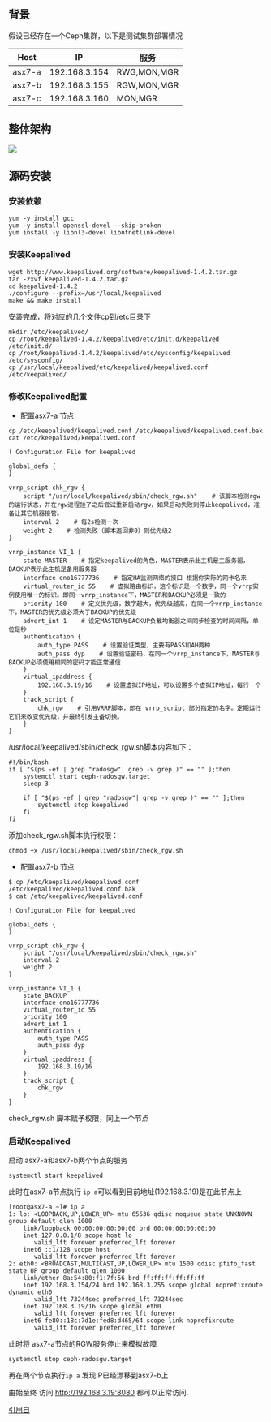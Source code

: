 ## 背景
假设已经存在一个Ceph集群，以下是测试集群部署情况

| Host   | IP            | 服务 |
| ------ | ------------- | ---- |
| asx7-a | 192.168.3.154 | RWG,MON,MGR |
| asx7-b | 192.168.3.155 | RGW,MON,MGR  |
| asx7-c       |192.168.3.160               |MON,MGR      |

## 整体架构

![](Pasted%20image%2020230818155322.png)

## 源码安装
### 安装依赖
```shell
yum -y install gcc
yum -y install openssl-devel --skip-broken
yum install -y libnl3-devel libnfnetlink-devel
```

### 安装Keepalived
```shell
wget http://www.keepalived.org/software/keepalived-1.4.2.tar.gz
tar -zxvf keepalived-1.4.2.tar.gz
cd keepalived-1.4.2
./configure --prefix=/usr/local/keepalived
make && make install
```

安装完成，将对应的几个文件cp到/etc目录下

``` shell
mkdir /etc/keepalived/
cp /root/keepalived-1.4.2/keepalived/etc/init.d/keepalived /etc/init.d/
cp /root/keepalived-1.4.2/keepalived/etc/sysconfig/keepalived /etc/sysconfig/
cp /usr/local/keepalived/etc/keepalived/keepalived.conf /etc/keepalived/ 
```

### 修改Keepalived配置
- 配置asx7-a 节点
```shell
cp /etc/keepalived/keepalived.conf /etc/keepalived/keepalived.conf.bak
cat /etc/keepalived/keepalived.conf

! Configuration File for keepalived

global_defs {
}

vrrp_script chk_rgw {
    script "/usr/local/keepalived/sbin/check_rgw.sh"    # 该脚本检测rgw的运行状态，并在rgw进程挂了之后尝试重新启动rgw，如果启动失败则停止keepalived，准备让其它机器接管。
    interval 2    # 每2s检测一次
    weight 2    # 检测失败（脚本返回非0）则优先级2
}

vrrp_instance VI_1 {
    state MASTER    # 指定keepalived的角色，MASTER表示此主机是主服务器，BACKUP表示此主机是备用服务器
    interface eno16777736    # 指定HA监测网络的接口 根据你实际的网卡名来
    virtual_router_id 55    # 虚拟路由标识，这个标识是一个数字，同一个vrrp实例使用唯一的标识。即同一vrrp_instance下，MASTER和BACKUP必须是一致的
    priority 100    # 定义优先级，数字越大，优先级越高，在同一个vrrp_instance下，MASTER的优先级必须大于BACKUP的优先级
    advert_int 1    # 设定MASTER与BACKUP负载均衡器之间同步检查的时间间隔，单位是秒
    authentication {
        auth_type PASS    # 设置验证类型，主要有PASS和AH两种
        auth_pass dyp    # 设置验证密码，在同一个vrrp_instance下，MASTER与BACKUP必须使用相同的密码才能正常通信
    }
    virtual_ipaddress {
        192.168.3.19/16    # 设置虚拟IP地址，可以设置多个虚拟IP地址，每行一个
    }
    track_script {
        chk_rgw    # 引用VRRP脚本，即在 vrrp_script 部分指定的名字。定期运行它们来改变优先级，并最终引发主备切换。
    }
}
```

/usr/local/keepalived/sbin/check_rgw.sh脚本内容如下：
```shell
#!/bin/bash
if [ "$(ps -ef | grep "radosgw"| grep -v grep )" == "" ];then
    systemctl start ceph-radosgw.target 
    sleep 3

    if [ "$(ps -ef | grep "radosgw"| grep -v grep )" == "" ];then
        systemctl stop keepalived
    fi
fi
```

添加check_rgw.sh脚本执行权限：
```shell
chmod +x /usr/local/keepalived/sbin/check_rgw.sh
```

- 配置asx7-b 节点
```shell
$ cp /etc/keepalived/keepalived.conf /etc/keepalived/keepalived.conf.bak
$ cat /etc/keepalived/keepalived.conf

! Configuration File for keepalived

global_defs {
}

vrrp_script chk_rgw {
    script "/usr/local/keepalived/sbin/check_rgw.sh"
    interval 2
    weight 2
}

vrrp_instance VI_1 {
    state BACKUP
    interface eno16777736
    virtual_router_id 55
    priority 100
    advert_int 1
    authentication {
        auth_type PASS
        auth_pass dyp
    }
    virtual_ipaddress {
        192.168.3.19/16
    }
    track_script {
        chk_rgw
    }
}
```

check_rgw.sh 脚本赋予权限，同上一个节点

### 启动Keepalived
启动 asx7-a和asx7-b两个节点的服务
```shell
systemctl start keepalived
```

此时在asx7-a节点执行 `` ip a ``可以看到目前地址(192.168.3.19)是在此节点上
```shell
[root@asx7-a ~]# ip a
1: lo: <LOOPBACK,UP,LOWER_UP> mtu 65536 qdisc noqueue state UNKNOWN group default qlen 1000
    link/loopback 00:00:00:00:00:00 brd 00:00:00:00:00:00
    inet 127.0.0.1/8 scope host lo
       valid_lft forever preferred_lft forever
    inet6 ::1/128 scope host
       valid_lft forever preferred_lft forever
2: eth0: <BROADCAST,MULTICAST,UP,LOWER_UP> mtu 1500 qdisc pfifo_fast state UP group default qlen 1000
    link/ether 8a:54:80:f1:7f:56 brd ff:ff:ff:ff:ff:ff
    inet 192.168.3.154/24 brd 192.168.3.255 scope global noprefixroute dynamic eth0
       valid_lft 73244sec preferred_lft 73244sec
    inet 192.168.3.19/16 scope global eth0
       valid_lft forever preferred_lft forever
    inet6 fe80::18c:7d1e:fed8:d465/64 scope link noprefixroute
       valid_lft forever preferred_lft forever
```

此时将 asx7-a节点的RGW服务停止来模拟故障
``` shell
systemctl stop ceph-radosgw.target
```

再在两个节点执行`` ip a `` 发现IP已经漂移到asx7-b上

由始至终 访问 http://192.168.3.19:8080 都可以正常访问.

[引用自](https://ypdai.github.io/2021/02/24/keepalived+RGW/)
